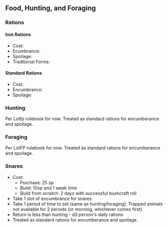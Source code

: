 

## Food, Hunting, and Foraging

### Rations
#### Iron Rations
* Cost:
* Ecumbrance:
* Spoilage:
* Traditional Forms:

#### Standard Rations
* Cost:
* Encumbrance:
* Spoilage:

### Hunting
Per Lotfp rulebook for now.  Treated as standard rations for encumberance and spoilage.

### Foraging
Per LotFP rulebook for now.  Treated as standard rations for encumberance and spoilage.

### Snares
* Cost: 
  * Purchase: 25 sp
  * Build: 10sp and 1 week time
  * Build from scratch: 2 days with successful bushcraft roll
* Take 1 slot of encumbrance for snares
* Take 1 period of time to set (same as hunting/foraging).  Trapped animals not available for 2 periods (or morning, whichever comes first).
* Return is less than hunting - d3 person's daily rations
* Treated as standard rations for encumberance and spoilage.